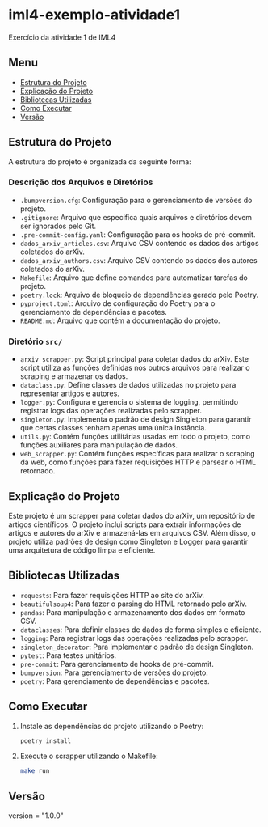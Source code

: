 # iml4-exemplo-atividade1

Exercício da atividade 1 de IML4

## Menu

- [Estrutura do Projeto](#estrutura-do-projeto)
- [Explicação do Projeto](#explicação-do-projeto)
- [Bibliotecas Utilizadas](#bibliotecas-utilizadas)
- [Como Executar](#como-executar)
- [Versão](#versão)

## Estrutura do Projeto

A estrutura do projeto é organizada da seguinte forma:


### Descrição dos Arquivos e Diretórios

- `.bumpversion.cfg`: Configuração para o gerenciamento de versões do projeto.
- `.gitignore`: Arquivo que especifica quais arquivos e diretórios devem ser ignorados pelo Git.
- `.pre-commit-config.yaml`: Configuração para os hooks de pré-commit.
- `dados_arxiv_articles.csv`: Arquivo CSV contendo os dados dos artigos coletados do arXiv.
- `dados_arxiv_authors.csv`: Arquivo CSV contendo os dados dos autores coletados do arXiv.
- `Makefile`: Arquivo que define comandos para automatizar tarefas do projeto.
- `poetry.lock`: Arquivo de bloqueio de dependências gerado pelo Poetry.
- `pyproject.toml`: Arquivo de configuração do Poetry para o gerenciamento de dependências e pacotes.
- `README.md`: Arquivo que contém a documentação do projeto.

### Diretório `src/`

- `arxiv_scrapper.py`: Script principal para coletar dados do arXiv. Este script utiliza as funções definidas nos outros arquivos para realizar o scraping e armazenar os dados.
- `dataclass.py`: Define classes de dados utilizadas no projeto para representar artigos e autores.
- `logger.py`: Configura e gerencia o sistema de logging, permitindo registrar logs das operações realizadas pelo scrapper.
- `singleton.py`: Implementa o padrão de design Singleton para garantir que certas classes tenham apenas uma única instância.
- `utils.py`: Contém funções utilitárias usadas em todo o projeto, como funções auxiliares para manipulação de dados.
- `web_scrapper.py`: Contém funções específicas para realizar o scraping da web, como funções para fazer requisições HTTP e parsear o HTML retornado.

## Explicação do Projeto

Este projeto é um scrapper para coletar dados do arXiv, um repositório de artigos científicos. O projeto inclui scripts para extrair informações de artigos e autores do arXiv e armazená-las em arquivos CSV. Além disso, o projeto utiliza padrões de design como Singleton e Logger para garantir uma arquitetura de código limpa e eficiente.

## Bibliotecas Utilizadas

- `requests`: Para fazer requisições HTTP ao site do arXiv.
- `beautifulsoup4`: Para fazer o parsing do HTML retornado pelo arXiv.
- `pandas`: Para manipulação e armazenamento dos dados em formato CSV.
- `dataclasses`: Para definir classes de dados de forma simples e eficiente.
- `logging`: Para registrar logs das operações realizadas pelo scrapper.
- `singleton_decorator`: Para implementar o padrão de design Singleton.
- `pytest`: Para testes unitários.
- `pre-commit`: Para gerenciamento de hooks de pré-commit.
- `bumpversion`: Para gerenciamento de versões do projeto.
- `poetry`: Para gerenciamento de dependências e pacotes.

## Como Executar

1. Instale as dependências do projeto utilizando o Poetry:
    ```sh
    poetry install
    ```

2. Execute o scrapper utilizando o Makefile:
    ```sh
    make run
    ```

## Versão

version = "1.0.0"